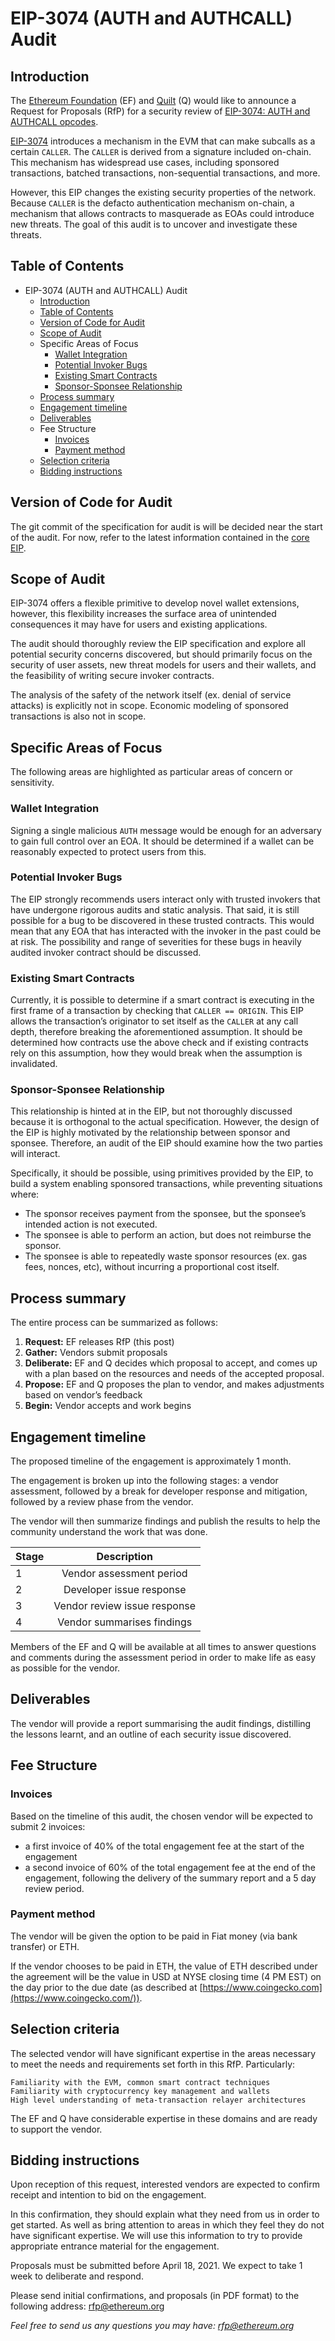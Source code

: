 # EIP-3074 (AUTH and AUTHCALL) Audit

## Introduction

The [Ethereum Foundation](https://ethereum.foundation/) (EF) and [Quilt](https://quilt.link/) (Q) would like to announce a Request for Proposals (RfP) for a security review of [EIP-3074: AUTH and AUTHCALL opcodes](https://eips.ethereum.org/EIPS/eip-3074).

[EIP-3074](https://eips.ethereum.org/EIPS/eip-3074) introduces a mechanism in the EVM that can make subcalls as a certain `CALLER`. The `CALLER` is derived from a signature included on-chain. This mechanism has widespread use cases, including sponsored transactions, batched transactions, non-sequential transactions, and more.

However, this EIP changes the existing security properties of the network. Because `CALLER` is the defacto authentication mechanism on-chain, a mechanism that allows contracts to masquerade as EOAs could introduce new threats. The goal of this audit is to uncover and investigate these threats.

## Table of Contents



- EIP-3074 (AUTH and AUTHCALL) Audit
  - [Introduction](https://notes.ethereum.org/@djrtwo/eip-3074-audit-rfp#Introduction)
  - [Table of Contents](https://notes.ethereum.org/@djrtwo/eip-3074-audit-rfp#Table-of-Contents)
  - [Version of Code for Audit](https://notes.ethereum.org/@djrtwo/eip-3074-audit-rfp#Version-of-Code-for-Audit)
  - [Scope of Audit](https://notes.ethereum.org/@djrtwo/eip-3074-audit-rfp#Scope-of-Audit)
  - Specific Areas of Focus
    - [Wallet Integration](https://notes.ethereum.org/@djrtwo/eip-3074-audit-rfp#Wallet-Integration)
    - [Potential Invoker Bugs](https://notes.ethereum.org/@djrtwo/eip-3074-audit-rfp#Potential-Invoker-Bugs)
    - [Existing Smart Contracts](https://notes.ethereum.org/@djrtwo/eip-3074-audit-rfp#Existing-Smart-Contracts)
    - [Sponsor-Sponsee Relationship](https://notes.ethereum.org/@djrtwo/eip-3074-audit-rfp#Sponsor-Sponsee-Relationship)
  - [Process summary](https://notes.ethereum.org/@djrtwo/eip-3074-audit-rfp#Process-summary)
  - [Engagement timeline](https://notes.ethereum.org/@djrtwo/eip-3074-audit-rfp#Engagement-timeline)
  - [Deliverables](https://notes.ethereum.org/@djrtwo/eip-3074-audit-rfp#Deliverables)
  - Fee Structure
    - [Invoices](https://notes.ethereum.org/@djrtwo/eip-3074-audit-rfp#Invoices)
    - [Payment method](https://notes.ethereum.org/@djrtwo/eip-3074-audit-rfp#Payment-method)
  - [Selection criteria](https://notes.ethereum.org/@djrtwo/eip-3074-audit-rfp#Selection-criteria)
  - [Bidding instructions](https://notes.ethereum.org/@djrtwo/eip-3074-audit-rfp#Bidding-instructions)



## Version of Code for Audit

The git commit of the specification for audit is will be decided near the start of the audit. For now, refer to the latest information contained in the [core EIP](https://eips.ethereum.org/EIPS/eip-3074).

## Scope of Audit

EIP-3074 offers a flexible primitive to develop novel wallet extensions, however, this flexibility increases the surface area of unintended consequences it may have for users and existing applications.

The audit should thoroughly review the EIP specification and explore all potential security concerns discovered, but should primarily focus on the security of user assets, new threat models for users and their wallets, and the feasibility of writing secure invoker contracts.

The analysis of the safety of the network itself (ex. denial of service attacks) is explicitly not in scope. Economic modeling of sponsored transactions is also not in scope.

## Specific Areas of Focus

The following areas are highlighted as particular areas of concern or sensitivity.

### Wallet Integration

Signing a single malicious `AUTH` message would be enough for an adversary to gain full control over an EOA. It should be determined if a wallet can be reasonably expected to protect users from this.

### Potential Invoker Bugs

The EIP strongly recommends users interact only with trusted invokers that have undergone rigorous audits and static analysis. That said, it is still possible for a bug to be discovered in these trusted contracts. This would mean that any EOA that has interacted with the invoker in the past could be at risk. The possibility and range of severities for these bugs in heavily audited invoker contract should be discussed.

### Existing Smart Contracts

Currently, it is possible to determine if a smart contract is executing in the first frame of a transaction by checking that `CALLER == ORIGIN`. This EIP allows the transaction’s originator to set itself as the `CALLER` at any call depth, therefore breaking the aforementioned assumption. It should be determined how contracts use the above check and if existing contracts rely on this assumption, how they would break when the assumption is invalidated.

### Sponsor-Sponsee Relationship

This relationship is hinted at in the EIP, but not thoroughly discussed because it is orthogonal to the actual specification. However, the design of the EIP is highly motivated by the relationship between sponsor and sponsee. Therefore, an audit of the EIP should examine how the two parties will interact.

Specifically, it should be possible, using primitives provided by the EIP, to build a system enabling sponsored transactions, while preventing situations where:

- The sponsor receives payment from the sponsee, but the sponsee’s intended action is not executed.
- The sponsee is able to perform an action, but does not reimburse the sponsor.
- The sponsee is able to repeatedly waste sponsor resources (ex. gas fees, nonces, etc), without incurring a proportional cost itself.

## Process summary

The entire process can be summarized as follows:

1. **Request:** EF releases RfP (this post)
2. **Gather:** Vendors submit proposals
3. **Deliberate:** EF and Q decides which proposal to accept, and comes up with a plan based on the resources and needs of the accepted proposal.
4. **Propose:** EF and Q proposes the plan to vendor, and makes adjustments based on vendor’s feedback
5. **Begin:** Vendor accepts and work begins

## Engagement timeline

The proposed timeline of the engagement is approximately 1 month.

The engagement is broken up into the following stages: a vendor assessment, followed by a break for developer response and mitigation, followed by a review phase from the vendor.

The vendor will then summarize findings and publish the results to help the community understand the work that was done.

| Stage |         Description          |
| :---- | :--------------------------: |
| 1     |   Vendor assessment period   |
| 2     |   Developer issue response   |
| 3     | Vendor review issue response |
| 4     |  Vendor summarises findings  |

Members of the EF and Q will be available at all times to answer questions and comments during the assessment period in order to make life as easy as possible for the vendor.

## Deliverables

The vendor will provide a report summarising the audit findings, distilling the lessons learnt, and an outline of each security issue discovered.

## Fee Structure

### Invoices

Based on the timeline of this audit, the chosen vendor will be expected to submit 2 invoices:

- a first invoice of 40% of the total engagement fee at the start of the engagement
- a second invoice of 60% of the total engagement fee at the end of the engagement, following the delivery of the summary report and a 5 day review period.

### Payment method

The vendor will be given the option to be paid in Fiat money (via bank transfer) or ETH.

If the vendor chooses to be paid in ETH, the value of ETH described under the agreement will be the value in USD at NYSE closing time (4 PM EST) on the day prior to the due date (as described at [https://www.coingecko.com](https://www.coingecko.com/)).

## Selection criteria

The selected vendor will have significant expertise in the areas necessary to meet the needs and requirements set forth in this RfP. Particularly:

```
Familiarity with the EVM, common smart contract techniques
Familiarity with cryptocurrency key management and wallets
High level understanding of meta-transaction relayer architectures
```

The EF and Q have considerable expertise in these domains and are ready to support the vendor.

## Bidding instructions

Upon reception of this request, interested vendors are expected to confirm receipt and intention to bid on the engagement.

In this confirmation, they should explain what they need from us in order to get started. As well as bring attention to areas in which they feel they do not have significant expertise. We will use this information to try to provide appropriate entrance material for the engagement.

Proposals must be submitted before April 18, 2021. We expect to take 1 week to deliberate and respond.

Please send initial confirmations, and proposals (in PDF format) to the following address: [rfp@ethereum.org](mailto:rfp@ethereum.org)

*Feel free to send us any questions you may have: [rfp@ethereum.org](mailto:rfp@ethereum.org)*